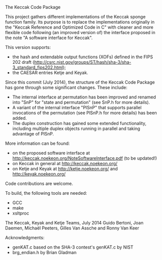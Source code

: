 The Keccak Code Package

This project gathers different implementations of the Keccak sponge function family. Its purpose is to replace the implementations originally in the "Keccak Reference and Optimized Code in C" with cleaner and more flexible code following (an improved version of) the interface proposed in the note "A software interface for Keccak".

This version supports:
* the hash and extendable output functions (XOFs) defined in the FIPS 202 draft (http://csrc.nist.gov/groups/ST/hash/sha-3/sha-3_standard_fips202.html);
* the CAESAR entries Ketje and Keyak.

Since this commit (July 2014), the structure of the Keccak Code Package has gone through some significant changes. These include:
* The internal interface at permutation has been improved and renamed into "SnP" for "state and permutation" (see SnP.h for more details).
* A variant of the internal interface "PlSnP" that supports parallel invocations of the permutation (see PlSnP.h for more details) has been added.
* The duplex construction has gained some extended functionality, including multiple duplex objects running in parallel and taking advantage of PlSnP.

More information can be found:
* on the proposed software interface at http://keccak.noekeon.org/NoteSoftwareInterface.pdf (to be updated!)
* on Keccak in general at http://keccak.noekeon.org/
* on Ketje and Keyak at http://ketje.noekeon.org/ and http://keyak.noekeon.org/

Code contributions are welcome.

To build, the following tools are needed:
* GCC
* make
* xsltproc

The Keccak, Keyak and Ketje Teams, July 2014
Guido Bertoni, Joan Daemen, Michaël Peeters, Gilles Van Assche and Ronny Van Keer

Acknowledgments:
- genKAT.c based on the SHA-3 contest's genKAT.c by NIST
- brg_endian.h by Brian Gladman
